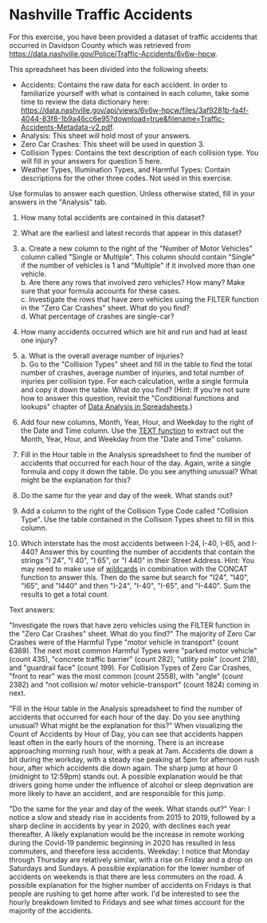 # Nashville Traffic Accidents

For this exercise, you have been provided a dataset of traffic accidents that occurred in Davidson County which was retrieved from https://data.nashville.gov/Police/Traffic-Accidents/6v6w-hpcw. 

This spreadsheet has been divided into the following sheets:
* Accidents: Contains the raw data for each accident. In order to familiarize yourself with what is contained in each column, take some time to review the data dictionary here: https://data.nashville.gov/api/views/6v6w-hpcw/files/3af9281b-fa4f-4044-83f8-1b9a46cc6e95?download=true&filename=Traffic-Accidents-Metadata-v2.pdf.
* Analysis: This sheet will hold most of your answers.
* Zero Car Crashes: This sheet will be used in question 3.
* Collision Types: Contains the text description of each collision type. You will fill in your answers for question 5 here.
* Weather Types, Illumination Types, and Harmful Types: Contain descriptions for the other three codes. Not used in this exercise.

Use formulas to answer each question. Unless otherwise stated, fill in your answers in the "Analysis" tab.

1. How many total accidents are contained in this dataset?

2. What are the earliest and latest records that appear in this dataset?

3. a. Create a new column to the right of the "Number of Motor Vehicles" column called "Single or Multiple". This column should contain "Single" if the number of vehicles is 1 and "Multiple" if it involved more than one vehicle.  
b. Are there any rows that involved zero vehicles? How many? Make sure that your formula accounts for these cases.  
c. Investigate the rows that have zero vehicles using the FILTER function in the "Zero Car Crashes" sheet. What do you find?  
d. What percentage of crashes are single-car?

4. How many accidents occurred which are hit and run and had at least one injury?

5. a. What is the overall average number of injuries?  
b. Go to the "Collision Types" sheet and fill in the table to find the total number of crashes, average number of injuries, and total number of injuries per collision type. For each calculation, write a single formula and copy it down the table. What do you find? (Hint: If you're not sure how to answer this question, revisit the "Conditional functions and lookups" chapter of [Data Analysis in Spreadsheets](https://app.datacamp.com/learn/courses/data-analysis-in-spreadsheets).)

6. Add four new columns, Month, Year, Hour, and Weekday to the right of the Date and Time column. Use the [TEXT function](https://support.microsoft.com/en-us/office/text-function-20d5ac4d-7b94-49fd-bb38-93d29371225c) to extract out the Month, Year, Hour, and Weekday from the "Date and Time" column.  

7. Fill in the Hour table in the Analysis spreadsheet to find the number of accidents that occurred for each hour of the day. Again, write a single formula and copy it down the table. Do you see anything unusual? What might be the explanation for this?

8. Do the same for the year and day of the week. What stands out?

9. Add a column to the right of the Collision Type Code called "Collision Type". Use the table contained in the Collision Types sheet to fill in this column. 

10. Which interstate has the most accidents between I-24, I-40, I-65, and I-440? Answer this by counting the number of accidents that contain the strings "I 24", "I 40", "I 65", or "I 440" in their Street Address. Hint: You may need to make use of [wildcards](https://support.microsoft.com/en-us/office/using-wildcard-characters-in-searches-ef94362e-9999-4350-ad74-4d2371110adb) in combination with the CONCAT function to answer this. Then do the same but search for "I24", "I40", "I65", and "I440" and then "I-24", "I-40", "I-65", and "I-440". Sum the results to get a total count. 

Text answers:

"Investigate the rows that have zero vehicles using the FILTER function in the "Zero Car Crashes" sheet. What do you find?"
The majority of Zero Car Crashes were of the Harmful Type "motor vehicle in transport" (count 6369). The next most common Harmful Types were "parked motor vehicle" (count 435), "concrete traffic barrier" (count 282), "utility pole" (count 218), and "guardrail face" (count 199). 
For Collision Types of Zero Car Crashes, "front to rear" was the most common (count 2558), with "angle" (count 2382) and "not collision w/ motor vehicle-transport" (count 1824) coming in next.

"Fill in the Hour table in the Analysis spreadsheet to find the number of accidents that occurred for each hour of the day. Do you see anything unusual? What might be the explanation for this?"
When visualizing the Count of Accidents by Hour of Day, you can see that accidents happen least often in the early hours of the morning. There is an increase approaching morning rush hour, with a peak at 7am. Accidents die down a bit during the workday, with a steady rise peaking at 5pm for afternoon rush hour, after which accidents die down again. The sharp jump at hour 0 (midnight to 12:59pm) stands out. A possible explanation would be that drivers going home under the influence of alcohol or sleep deprivation are more likely to have an accident, and are responsible for this jump.

"Do the same for the year and day of the week. What stands out?"
Year: I notice a slow and steady rise in accidents from 2015 to 2019, followed by a sharp decline in accidents by year in 2020, with declines each year thereafter. A likely explanation would be the increase in remote working during the Covid-19 pandemic beginning in 2020 has resulted in less commuters, and therefore less accidents.
Weekday: I notice that Monday through Thursday are relatively similar, with a rise on Friday and a drop on Saturdays and Sundays. A possible explanation for the lower number of accidents on weekends is that there are less commuters on the road. A possible explanation for the higher number of accidents on Fridays is that people are rushing to get home after work. I'd be interested to see the hourly breakdown limited to Fridays and see what times account for the majority of the accidents.


